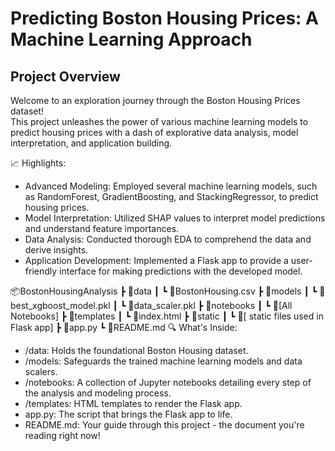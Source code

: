 # Predicting Boston Housing Prices: A Machine Learning Approach

## Project Overview
Welcome to an exploration journey through the Boston Housing Prices dataset! <br>
This project unleashes the power of various machine learning models to predict housing prices with a dash of explorative data analysis, model interpretation, and application building.

📈 Highlights:
* Advanced Modeling: Employed several machine learning models, such as RandomForest, GradientBoosting, and StackingRegressor, to predict housing prices.
* Model Interpretation: Utilized SHAP values to interpret model predictions and understand feature importances.
* Data Analysis: Conducted thorough EDA to comprehend the data and derive insights.
* Application Development: Implemented a Flask app to provide a user-friendly interface for making predictions with the developed model.

📦BostonHousingAnalysis
 ┣ 📂data
 ┃ ┗ 📜BostonHousing.csv
 ┣ 📂models
 ┃ ┗ 📜best_xgboost_model.pkl
 ┃ ┗ 📜data_scaler.pkl
 ┣ 📂notebooks
 ┃ ┗ 📜[All Notebooks]
 ┣ 📂templates
 ┃ ┗ 📜index.html
 ┣ 📂static
 ┃ ┗ 📜[ static files used in Flask app]
 ┣ 📜app.py
 ┗ 📜README.md
🔍 What's Inside:

* /data: Holds the foundational Boston Housing dataset.
* /models: Safeguards the trained machine learning models and data scalers.
* /notebooks: A collection of Jupyter notebooks detailing every step of the analysis and modeling process.
* /templates: HTML templates to render the Flask app.
* app.py: The script that brings the Flask app to life.
* README.md: Your guide through this project - the document you're reading right now!

